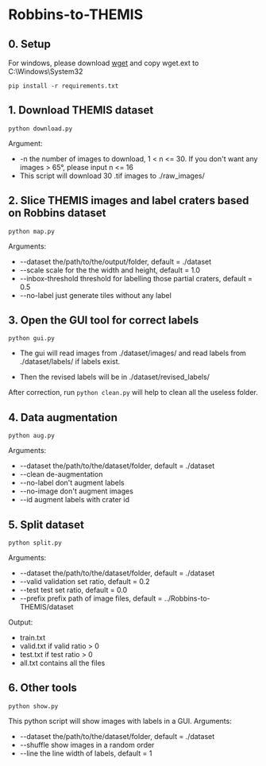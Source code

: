 # Robbins-to-THEMIS

## 0. Setup
For windows, please download [wget](https://eternallybored.org/misc/wget/) and copy wget.ext to C:\Windows\System32
```
pip install -r requirements.txt
```
## 1. Download THEMIS dataset
```
python download.py
```
Argument:
* -n the number of images to download, 1 < n <= 30. If you don't want any images > 65°, please input n <= 16
* This script will download 30 .tif images to ./raw_images/
## 2. Slice THEMIS images and label craters based on Robbins dataset
```
python map.py
```
Arguments:
* --dataset the/path/to/the/output/folder, default = ./dataset
* --scale scale for the the width and height, default = 1.0
* --inbox-threshold threshold for labelling those partial craters, default = 0.5
* --no-label just generate tiles without any label
## 3. Open the GUI tool for correct labels
```
python gui.py
```
* The gui will read images from ./dataset/images/ and read labels from ./dataset/labels/ if labels exist. 

* Then the revised labels will be in ./dataset/revised_labels/

After correction, run
`
python clean.py
`
will help to clean all the useless folder.

## 4. Data augmentation
```
python aug.py
```
Arguments:
* --dataset the/path/to/the/dataset/folder, default = ./dataset
* --clean de-augmentation
* --no-label don't augment labels
* --no-image don't augment images
* --id augment labels with crater id
## 5. Split dataset
```
python split.py
```
Arguments:
* --dataset the/path/to/the/dataset/folder, default = ./dataset
* --valid validation set ratio, default = 0.2
* --test test set ratio, default = 0.0
* --prefix prefix path of image files, default = ../Robbins-to-THEMIS/dataset

Output:
* train.txt
* valid.txt if valid ratio > 0
* test.txt if test ratio > 0
* all.txt contains all the files
## 6. Other tools
```
python show.py
```
This python script will show images with labels in a GUI.
Arguments:
* --dataset the/path/to/the/dataset/folder, default = ./dataset
* --shuffle show images in a random order
* --line the line width of labels, default = 1

